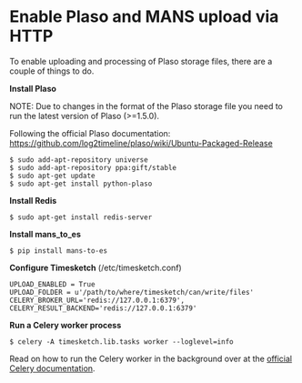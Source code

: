 # Enable Plaso and MANS upload via HTTP

To enable uploading and processing of Plaso storage files, there are a couple of things to do.

**Install Plaso**

NOTE: Due to changes in the format of the Plaso storage file you need to run the latest version of Plaso (>=1.5.0).

Following the official Plaso documentation:
https://github.com/log2timeline/plaso/wiki/Ubuntu-Packaged-Release

    $ sudo add-apt-repository universe
    $ sudo add-apt-repository ppa:gift/stable
    $ sudo apt-get update
    $ sudo apt-get install python-plaso

**Install Redis**

    $ sudo apt-get install redis-server

**Install mans_to_es**

    $ pip install mans-to-es

**Configure Timesketch** (/etc/timesketch.conf)

    UPLOAD_ENABLED = True
    UPLOAD_FOLDER = u'/path/to/where/timesketch/can/write/files'
    CELERY_BROKER_URL='redis://127.0.0.1:6379',
    CELERY_RESULT_BACKEND='redis://127.0.0.1:6379'

**Run a Celery worker process**

    $ celery -A timesketch.lib.tasks worker --loglevel=info

Read on how to run the Celery worker in the background over at the [official Celery documentation](http://docs.celeryproject.org/en/latest/userguide/daemonizing.html#daemonizing).
